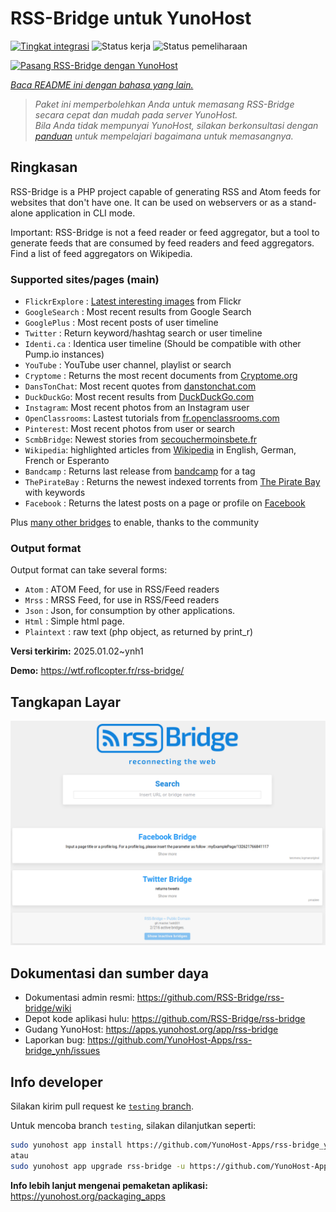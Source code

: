 <!--
N.B.: README ini dibuat secara otomatis oleh <https://github.com/YunoHost/apps/tree/master/tools/readme_generator>
Ini TIDAK boleh diedit dengan tangan.
-->

# RSS-Bridge untuk YunoHost

[![Tingkat integrasi](https://apps.yunohost.org/badge/integration/rss-bridge)](https://ci-apps.yunohost.org/ci/apps/rss-bridge/)
![Status kerja](https://apps.yunohost.org/badge/state/rss-bridge)
![Status pemeliharaan](https://apps.yunohost.org/badge/maintained/rss-bridge)

[![Pasang RSS-Bridge dengan YunoHost](https://install-app.yunohost.org/install-with-yunohost.svg)](https://install-app.yunohost.org/?app=rss-bridge)

*[Baca README ini dengan bahasa yang lain.](./ALL_README.md)*

> *Paket ini memperbolehkan Anda untuk memasang RSS-Bridge secara cepat dan mudah pada server YunoHost.*  
> *Bila Anda tidak mempunyai YunoHost, silakan berkonsultasi dengan [panduan](https://yunohost.org/install) untuk mempelajari bagaimana untuk memasangnya.*

## Ringkasan

RSS-Bridge is a PHP project capable of generating RSS and Atom feeds for websites that don't have one. It can be used on webservers or as a stand-alone application in CLI mode.

Important: RSS-Bridge is not a feed reader or feed aggregator, but a tool to generate feeds that are consumed by feed readers and feed aggregators. Find a list of feed aggregators on Wikipedia.

### Supported sites/pages (main)

 * `FlickrExplore` : [Latest interesting images](http://www.flickr.com/explore) from Flickr
 * `GoogleSearch` : Most recent results from Google Search
 * `GooglePlus` : Most recent posts of user timeline
 * `Twitter` : Return keyword/hashtag search or user timeline
 * `Identi.ca` : Identica user timeline (Should be compatible with other Pump.io instances)
 * `YouTube` : YouTube user channel, playlist or search
 * `Cryptome` : Returns the most recent documents from [Cryptome.org](http://cryptome.org/)
 * `DansTonChat`: Most recent quotes from [danstonchat.com](http://danstonchat.com/)
 * `DuckDuckGo`: Most recent results from [DuckDuckGo.com](https://duckduckgo.com/)
 * `Instagram`: Most recent photos from an Instagram user
 * `OpenClassrooms`: Lastest tutorials from [fr.openclassrooms.com](http://fr.openclassrooms.com/)
 * `Pinterest`: Most recent photos from user or search
 * `ScmbBridge`: Newest stories from [secouchermoinsbete.fr](http://secouchermoinsbete.fr/)
 * `Wikipedia`: highlighted articles from [Wikipedia](https://wikipedia.org/) in English, German, French or Esperanto
 * `Bandcamp` : Returns last release from [bandcamp](https://bandcamp.com/) for a tag
 * `ThePirateBay` : Returns the newest indexed torrents from [The Pirate Bay](https://thepiratebay.se/) with keywords
 * `Facebook` : Returns the latest posts on a page or profile on [Facebook](https://facebook.com/)

Plus [many other bridges](bridges/) to enable, thanks to the community

### Output format

Output format can take several forms:

 * `Atom` : ATOM Feed, for use in RSS/Feed readers
 * `Mrss` : MRSS Feed, for use in RSS/Feed readers
 * `Json` : Json, for consumption by other applications.
 * `Html` : Simple html page.
 * `Plaintext` : raw text (php object, as returned by print_r)
 

**Versi terkirim:** 2025.01.02~ynh1

**Demo:** <https://wtf.roflcopter.fr/rss-bridge/>

## Tangkapan Layar

![Tangkapan Layar pada RSS-Bridge](./doc/screenshots/screenshot_rss-bridge_welcome.png)

## Dokumentasi dan sumber daya

- Dokumentasi admin resmi: <https://github.com/RSS-Bridge/rss-bridge/wiki>
- Depot kode aplikasi hulu: <https://github.com/RSS-Bridge/rss-bridge>
- Gudang YunoHost: <https://apps.yunohost.org/app/rss-bridge>
- Laporkan bug: <https://github.com/YunoHost-Apps/rss-bridge_ynh/issues>

## Info developer

Silakan kirim pull request ke [`testing` branch](https://github.com/YunoHost-Apps/rss-bridge_ynh/tree/testing).

Untuk mencoba branch `testing`, silakan dilanjutkan seperti:

```bash
sudo yunohost app install https://github.com/YunoHost-Apps/rss-bridge_ynh/tree/testing --debug
atau
sudo yunohost app upgrade rss-bridge -u https://github.com/YunoHost-Apps/rss-bridge_ynh/tree/testing --debug
```

**Info lebih lanjut mengenai pemaketan aplikasi:** <https://yunohost.org/packaging_apps>

